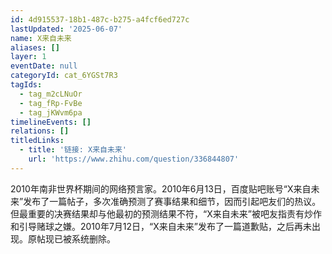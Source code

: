 ```yaml
---
id: 4d915537-18b1-487c-b275-a4fcf6ed727c
lastUpdated: '2025-06-07'
name: X来自未来
aliases: []
layer: 1
eventDate: null
categoryId: cat_6YGSt7R3
tagIds:
  - tag_m2cLNuOr
  - tag_fRp-FvBe
  - tag_jKWvm6pa
timelineEvents: []
relations: []
titledLinks:
  - title: '链接: X来自未来'
    url: 'https://www.zhihu.com/question/336844807'
---
```

2010年南非世界杯期间的网络预言家。2010年6月13日，百度贴吧账号“X来自未来”发布了一篇帖子，多次准确预测了赛事结果和细节，因而引起吧友们的热议。但最重要的决赛结果却与他最初的预测结果不符，“X来自未来”被吧友指责有炒作和引导赌球之嫌。2010年7月12日，“X来自未来”发布了一篇道歉贴，之后再未出现。原帖现已被系统删除。
